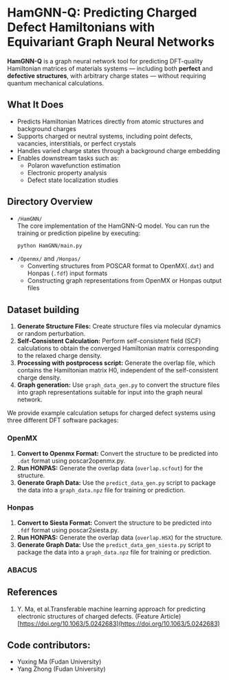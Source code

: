 # HamGNN-Q: Predicting Charged Defect Hamiltonians with Equivariant Graph Neural Networks

**HamGNN-Q** is a graph neural network tool for predicting DFT-quality Hamiltonian matrices of materials systems — including both **perfect** and **defective structures**, with arbitrary charge states — without requiring quantum mechanical calculations.

## What It Does
- Predicts Hamiltonian Matrices directly from atomic structures and background charges
- Supports charged or neutral systems, including point defects, vacancies, interstitials, or perfect crystals
- Handles varied charge states through a background charge embedding
- Enables downstream tasks such as:
  - Polaron wavefunction estimation
  - Electronic property analysis
  - Defect state localization studies

## Directory Overview
- `/HamGNN/`  
  The core implementation of the HamGNN-Q model. You can run the training or prediction pipeline by executing:
  ```bash
  python HamGNN/main.py
- `/Openmx/` and `/Honpas/`
  - Converting structures from POSCAR format to OpenMX(`.dat`) and Honpas (`.fdf`) input formats
  - Constructing graph representations from OpenMX or Honpas output files

## Dataset building
1. **Generate Structure Files:** Create structure files via molecular dynamics or random perturbation.
2. **Self-Consistent Calculation:** Perform self-consistent field (SCF) calculations to obtain the converged Hamiltonian matrix corresponding to the relaxed charge density.
3. **Processing with postprocess script:** Generate the overlap file, which contains the Hamiltonian matrix H0, independent of the self-consistent charge density.
4. **Graph generation:** Use `graph_data_gen.py` to convert the structure files into graph representations suitable for input into the graph neural network.

We provide example calculation setups for charged defect systems using three different DFT software packages:
### OpenMX
1. **Convert to Openmx Format:** Convert the structure to be predicted into `.dat` format using poscar2openmx.py.
2. **Run HONPAS:** Generate the overlap data (`overlap.scfout`) for the structure.
3. **Generate Graph Data:** Use the `predict_data_gen.py` script to package the data into a `graph_data.npz` file for training or prediction.
   
### Honpas
1. **Convert to Siesta Format:** Convert the structure to be predicted into `.fdf` format using poscar2siesta.py.
2. **Run HONPAS:** Generate the overlap data (`overlap.HSX`) for the structure.
3. **Generate Graph Data:** Use the `predict_data_gen_siesta.py` script to package the data into a `graph_data.npz` file for training or prediction.

### ABACUS

## References
1. Y. Ma, et al.Transferable machine learning approach for predicting electronic structures of charged defects. (Feature Article) [https://doi.org/10.1063/5.0242683](https://doi.org/10.1063/5.0242683)

## Code contributors:
+ Yuxing Ma (Fudan University)
+ Yang Zhong (Fudan University)




